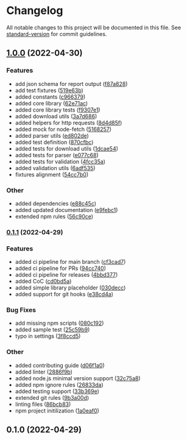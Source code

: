 # Changelog

All notable changes to this project will be documented in this file. See [standard-version](https://github.com/conventional-changelog/standard-version) for commit guidelines.

## [1.0.0](https://github.com/airemad/node-acustic/compare/v0.1.1...v1.0.0) (2022-04-30)


### Features

* add json schema for report output ([f87a828](https://github.com/airemad/node-acustic/commits/f87a82812f8ae2901c6689aa63cc9e8cecfcbd73))
* add test fixtures ([519e63b](https://github.com/airemad/node-acustic/commits/519e63b95bc81211411a502771d2d89b1b27ae83))
* added constants ([c966379](https://github.com/airemad/node-acustic/commits/c966379eae289115e8c8691bb75ff07b9c2d8f31))
* added core library ([62e71ac](https://github.com/airemad/node-acustic/commits/62e71ac7a5c236dbd7864ba63b83dae7786063b1))
* added core library tests ([f9307e1](https://github.com/airemad/node-acustic/commits/f9307e15a40b7ae144c70cbb7ac3a2d8e290b77a))
* added download utils ([3a7d686](https://github.com/airemad/node-acustic/commits/3a7d68671f044e4348fea29a91df4aa726dfa7d8))
* added helpers for http requests ([8d4d85f](https://github.com/airemad/node-acustic/commits/8d4d85f11740ff30aff247365e5b650106fdfb51))
* added mock for node-fetch ([5168257](https://github.com/airemad/node-acustic/commits/51682575cbb003091df5d88e661eb054b2d4a419))
* added parser utils ([ed802de](https://github.com/airemad/node-acustic/commits/ed802deaeedeb97d0b4add09b7925eee392ffb37))
* added test definition ([870cfbc](https://github.com/airemad/node-acustic/commits/870cfbcd855988b3012b04ee8d44aea57c32377e))
* added tests for download utils ([1dcae54](https://github.com/airemad/node-acustic/commits/1dcae54b3019bd330835efdb5afbf7c73e6ce8f5))
* added tests for parser ([e077c68](https://github.com/airemad/node-acustic/commits/e077c68e453bc094aa9437788218f3f3d5bd0973))
* added tests for validation ([4fcc35a](https://github.com/airemad/node-acustic/commits/4fcc35a23114f2af525eaa0fb8f42385614d5dff))
* added validation utils ([6adf535](https://github.com/airemad/node-acustic/commits/6adf535a63b8578a94ea5272e8976ad721218b55))
* fixtures alignment ([54cc7b0](https://github.com/airemad/node-acustic/commits/54cc7b05ad3cdc5703dfba7a4fae95fa4a832393))


### Other

* added dependencies ([e88c45c](https://github.com/airemad/node-acustic/commits/e88c45c9496dbacd9665fa01e85cbb3173e8740f))
* added updated documentation ([e9febc1](https://github.com/airemad/node-acustic/commits/e9febc1284b9e35f81d2df507fe17c4d825f630e))
* extended npm rules ([56c90ce](https://github.com/airemad/node-acustic/commits/56c90ce2952ba026d5f9656c08e53fe8da48f671))

### [0.1.1](https://github.com/airemad/node-acustic/compare/v0.1.0...v0.1.1) (2022-04-29)


### Features

* added ci pipeline for main branch ([cf3cad7](https://github.com/airemad/node-acustic/commits/cf3cad7de9e3aaaa7dbead9643775bb784aab2d8))
* added ci pipeline for PRs ([94cc740](https://github.com/airemad/node-acustic/commits/94cc740e692b5980795e8161627c5fd2087daf76))
* added ci pipeline for releases ([4bbd377](https://github.com/airemad/node-acustic/commits/4bbd377df6dc6735c18224e3dc4b936b63b2cd77))
* added CoC ([cd0bd5a](https://github.com/airemad/node-acustic/commits/cd0bd5ad4a2fbdf46277c1a48dc7d70d8e3d3f46))
* added simple library placeholder ([030decc](https://github.com/airemad/node-acustic/commits/030decccf5168ee874c3599ada85a17d70c3b85b))
* added support for git hooks ([e38cd4a](https://github.com/airemad/node-acustic/commits/e38cd4ab0cf92a6bcd3f8d16cc734ccdc3161508))


### Bug Fixes

* add missing npm scripts ([080c192](https://github.com/airemad/node-acustic/commits/080c1923887b9a71f5314f2b2232169bc00ce4f6))
* added sample test ([25c59b9](https://github.com/airemad/node-acustic/commits/25c59b9875c64b0ca18d8cc8318b12fd7fa8894f))
* typo in settings ([3f8ccd5](https://github.com/airemad/node-acustic/commits/3f8ccd572196e83348170133f5bbc3c7750c4f12))


### Other

* added contributing guide ([d06f1a0](https://github.com/airemad/node-acustic/commits/d06f1a0f63864640e9150247bed39996863d7e6c))
* added linter ([2886f9b](https://github.com/airemad/node-acustic/commits/2886f9b0c0d3bec513c796b77ed6304cf3dacc1b))
* added node.js minimal version support ([32c75a8](https://github.com/airemad/node-acustic/commits/32c75a81d42e16166aa3bc0c8e4a5f4ded8c9ecd))
* added npm ignore rules ([26833da](https://github.com/airemad/node-acustic/commits/26833dad249dc1669406356f73af5bb7d5c706f2))
* added testing support ([33b369e](https://github.com/airemad/node-acustic/commits/33b369e43df5b29a43b257aed7fc514fcd04a4a6))
* extended git rules ([9b3a00d](https://github.com/airemad/node-acustic/commits/9b3a00dcb9f074cf56375c1dfeea111cb87962ac))
* linting files ([86bcb83](https://github.com/airemad/node-acustic/commits/86bcb830d42dd22315a630306f771ef8acf8cbf6))
* npm project initilization ([1a0eaf0](https://github.com/airemad/node-acustic/commits/1a0eaf0b163da91544ee53fe4e7109862ff2f84e))

## 0.1.0 (2022-04-29)
